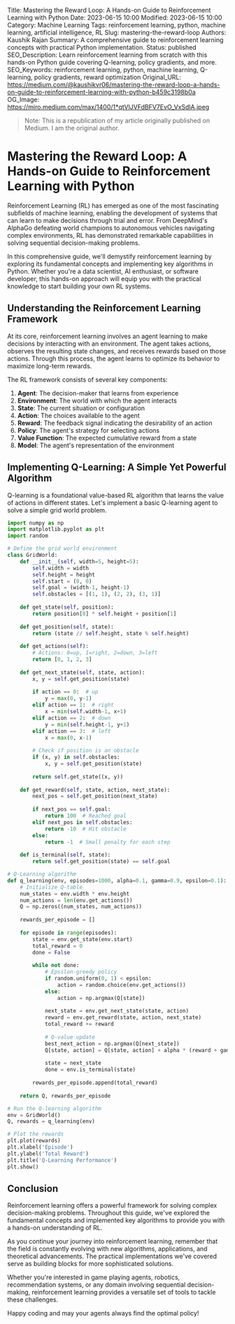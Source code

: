 Title: Mastering the Reward Loop: A Hands-on Guide to Reinforcement Learning with Python
Date: 2023-06-15 10:00
Modified: 2023-06-15 10:00
Category: Machine Learning
Tags: reinforcement learning, python, machine learning, artificial intelligence, RL
Slug: mastering-the-reward-loop
Authors: Kaushik Rajan
Summary: A comprehensive guide to reinforcement learning concepts with practical Python implementation.
Status: published
SEO_Description: Learn reinforcement learning from scratch with this hands-on Python guide covering Q-learning, policy gradients, and more.
SEO_Keywords: reinforcement learning, python, machine learning, Q-learning, policy gradients, reward optimization
Original_URL: https://medium.com/@kaushikvr06/mastering-the-reward-loop-a-hands-on-guide-to-reinforcement-learning-with-python-b459c3198b0a
OG_Image: https://miro.medium.com/max/1400/1*qtVlJVFdBFV7EvO_VxSdlA.jpeg

> Note: This is a republication of my article originally published on Medium. I am the original author.

<!-- You would paste the full content of your Medium article here -->

# Mastering the Reward Loop: A Hands-on Guide to Reinforcement Learning with Python

Reinforcement Learning (RL) has emerged as one of the most fascinating subfields of machine learning, enabling the development of systems that can learn to make decisions through trial and error. From DeepMind's AlphaGo defeating world champions to autonomous vehicles navigating complex environments, RL has demonstrated remarkable capabilities in solving sequential decision-making problems.

In this comprehensive guide, we'll demystify reinforcement learning by exploring its fundamental concepts and implementing key algorithms in Python. Whether you're a data scientist, AI enthusiast, or software developer, this hands-on approach will equip you with the practical knowledge to start building your own RL systems.

## Understanding the Reinforcement Learning Framework

At its core, reinforcement learning involves an agent learning to make decisions by interacting with an environment. The agent takes actions, observes the resulting state changes, and receives rewards based on those actions. Through this process, the agent learns to optimize its behavior to maximize long-term rewards.

The RL framework consists of several key components:

1. **Agent**: The decision-maker that learns from experience
2. **Environment**: The world with which the agent interacts
3. **State**: The current situation or configuration
4. **Action**: The choices available to the agent
5. **Reward**: The feedback signal indicating the desirability of an action
6. **Policy**: The agent's strategy for selecting actions
7. **Value Function**: The expected cumulative reward from a state
8. **Model**: The agent's representation of the environment

<!-- Continue with your full article content -->

## Implementing Q-Learning: A Simple Yet Powerful Algorithm

Q-learning is a foundational value-based RL algorithm that learns the value of actions in different states. Let's implement a basic Q-learning agent to solve a simple grid world problem.

```python
import numpy as np
import matplotlib.pyplot as plt
import random

# Define the grid world environment
class GridWorld:
    def __init__(self, width=5, height=5):
        self.width = width
        self.height = height
        self.start = (0, 0)
        self.goal = (width-1, height-1)
        self.obstacles = [(1, 1), (2, 2), (3, 1)]
        
    def get_state(self, position):
        return position[0] * self.height + position[1]
        
    def get_position(self, state):
        return (state // self.height, state % self.height)
    
    def get_actions(self):
        # Actions: 0=up, 1=right, 2=down, 3=left
        return [0, 1, 2, 3]
    
    def get_next_state(self, state, action):
        x, y = self.get_position(state)
        
        if action == 0:  # up
            y = max(0, y-1)
        elif action == 1:  # right
            x = min(self.width-1, x+1)
        elif action == 2:  # down
            y = min(self.height-1, y+1)
        elif action == 3:  # left
            x = max(0, x-1)
            
        # Check if position is an obstacle
        if (x, y) in self.obstacles:
            x, y = self.get_position(state)
            
        return self.get_state((x, y))
    
    def get_reward(self, state, action, next_state):
        next_pos = self.get_position(next_state)
        
        if next_pos == self.goal:
            return 100  # Reached goal
        elif next_pos in self.obstacles:
            return -10  # Hit obstacle
        else:
            return -1  # Small penalty for each step
    
    def is_terminal(self, state):
        return self.get_position(state) == self.goal

# Q-Learning algorithm
def q_learning(env, episodes=1000, alpha=0.1, gamma=0.9, epsilon=0.1):
    # Initialize Q-table
    num_states = env.width * env.height
    num_actions = len(env.get_actions())
    Q = np.zeros((num_states, num_actions))
    
    rewards_per_episode = []
    
    for episode in range(episodes):
        state = env.get_state(env.start)
        total_reward = 0
        done = False
        
        while not done:
            # Epsilon-greedy policy
            if random.uniform(0, 1) < epsilon:
                action = random.choice(env.get_actions())
            else:
                action = np.argmax(Q[state])
                
            next_state = env.get_next_state(state, action)
            reward = env.get_reward(state, action, next_state)
            total_reward += reward
            
            # Q-value update
            best_next_action = np.argmax(Q[next_state])
            Q[state, action] = Q[state, action] + alpha * (reward + gamma * Q[next_state, best_next_action] - Q[state, action])
            
            state = next_state
            done = env.is_terminal(state)
        
        rewards_per_episode.append(total_reward)
        
    return Q, rewards_per_episode

# Run the Q-learning algorithm
env = GridWorld()
Q, rewards = q_learning(env)

# Plot the rewards
plt.plot(rewards)
plt.xlabel('Episode')
plt.ylabel('Total Reward')
plt.title('Q-Learning Performance')
plt.show()
```

<!-- Continue with the rest of your article -->

## Conclusion

Reinforcement learning offers a powerful framework for solving complex decision-making problems. Throughout this guide, we've explored the fundamental concepts and implemented key algorithms to provide you with a hands-on understanding of RL.

As you continue your journey into reinforcement learning, remember that the field is constantly evolving with new algorithms, applications, and theoretical advancements. The practical implementations we've covered serve as building blocks for more sophisticated solutions.

Whether you're interested in game playing agents, robotics, recommendation systems, or any domain involving sequential decision-making, reinforcement learning provides a versatile set of tools to tackle these challenges.

Happy coding and may your agents always find the optimal policy! 